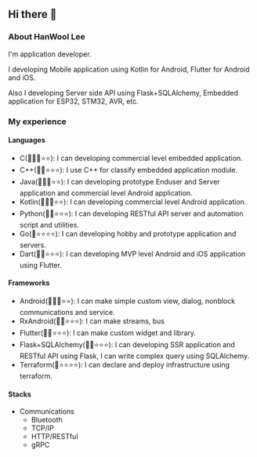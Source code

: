 ## Hi there 👋
### About HanWool Lee 
I'm application developer.

I developing Mobile application using Kotlin for Android, Flutter for Android and iOS. 

Also I developing Server side API using Flask+SQLAlchemy, Embedded application for ESP32, STM32, AVR, etc.
### My experience
#### Languages
- C(🌟🌟🌟⭐⭐): I can developing commercial level embedded application.
- C++(🌟🌟⭐⭐⭐): I use C++ for classify embedded application module.
- Java(🌟🌟🌟⭐⭐): I can developing prototype Enduser and Server application and  commercial level Android application.
- Kotlin(🌟🌟🌟⭐⭐): I can developing commercial level Android application.
- Python(🌟🌟⭐⭐⭐): I can developing RESTful API server and automation script and utilities.
- Go(🌟⭐⭐⭐⭐): I can developing hobby and prototype application and servers.
- Dart(🌟🌟⭐⭐⭐): I can developing MVP level Android and iOS application using Flutter.
#### Frameworks
- Android(🌟🌟🌟⭐⭐): I can make simple custom view, dialog, nonblock communications and service.
- RxAndroid(🌟🌟⭐⭐⭐): I can make streams, bus
- Flutter(🌟🌟⭐⭐⭐): I can make custom widget and library.
- Flask+SQLAlchemy(🌟🌟⭐⭐⭐): I can developing SSR application and RESTful API using Flask, I can write complex query using SQLAlchemy.
- Terraform(🌟⭐⭐⭐⭐): I can declare and deploy infrastructure using terraform.
#### Stacks
- Communications
  - Bluetooth
  - TCP/IP
  - HTTP/RESTful
  - gRPC


<!--
**fregmented/fregmented** is a ✨ _special_ ✨ repository because its `README.md` (this file) appears on your GitHub profile.

Here are some ideas to get you started:

- 🔭 I’m currently working on ...
- 🌱 I’m currently learning ...
- 👯 I’m looking to collaborate on ...
- 🤔 I’m looking for help with ...
- 💬 Ask me about ...
- 📫 How to reach me: ...
- 😄 Pronouns: ...
- ⚡ Fun fact: ...
-->
